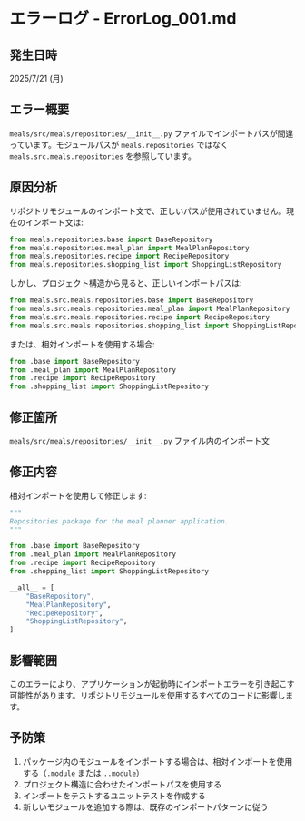 # エラーログ - ErrorLog_001.md

## 発生日時
2025/7/21 (月)

## エラー概要
`meals/src/meals/repositories/__init__.py` ファイルでインポートパスが間違っています。モジュールパスが `meals.repositories` ではなく `meals.src.meals.repositories` を参照しています。

## 原因分析
リポジトリモジュールのインポート文で、正しいパスが使用されていません。現在のインポート文は:

```python
from meals.repositories.base import BaseRepository
from meals.repositories.meal_plan import MealPlanRepository
from meals.repositories.recipe import RecipeRepository
from meals.repositories.shopping_list import ShoppingListRepository
```

しかし、プロジェクト構造から見ると、正しいインポートパスは:

```python
from meals.src.meals.repositories.base import BaseRepository
from meals.src.meals.repositories.meal_plan import MealPlanRepository
from meals.src.meals.repositories.recipe import RecipeRepository
from meals.src.meals.repositories.shopping_list import ShoppingListRepository
```

または、相対インポートを使用する場合:

```python
from .base import BaseRepository
from .meal_plan import MealPlanRepository
from .recipe import RecipeRepository
from .shopping_list import ShoppingListRepository
```

## 修正箇所
`meals/src/meals/repositories/__init__.py` ファイル内のインポート文

## 修正内容
相対インポートを使用して修正します:

```python
"""
Repositories package for the meal planner application.
"""

from .base import BaseRepository
from .meal_plan import MealPlanRepository
from .recipe import RecipeRepository
from .shopping_list import ShoppingListRepository

__all__ = [
    "BaseRepository",
    "MealPlanRepository",
    "RecipeRepository",
    "ShoppingListRepository",
]
```

## 影響範囲
このエラーにより、アプリケーションが起動時にインポートエラーを引き起こす可能性があります。リポジトリモジュールを使用するすべてのコードに影響します。

## 予防策
1. パッケージ内のモジュールをインポートする場合は、相対インポートを使用する（`.module` または `..module`）
2. プロジェクト構造に合わせたインポートパスを使用する
3. インポートをテストするユニットテストを作成する
4. 新しいモジュールを追加する際は、既存のインポートパターンに従う